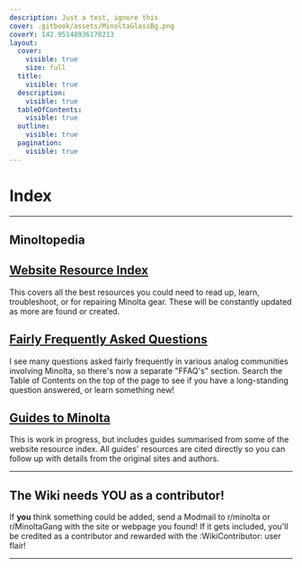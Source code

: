 ```yaml
---
description: Just a test, ignore this
cover: .gitbook/assets/MinoltaGlassBg.png
coverY: 142.95148936170213
layout:
  cover:
    visible: true
    size: full
  title:
    visible: true
  description:
    visible: true
  tableOfContents:
    visible: true
  outline:
    visible: true
  pagination:
    visible: true
---
```


# Index

***

## Minoltopedia

## [Website Resource Index](index/website-resource-index.md)

This covers all the best resources you could need to read up, learn, troubleshoot, or for repairing Minolta gear. These will be constantly updated as more are found or created.

## [Fairly Frequently Asked Questions](index/fairly-frequently-asked-questions.md)

I see many questions asked fairly frequently in various analog communities involving Minolta, so there's now a separate "FFAQ's" section. Search the Table of Contents on the top of the page to see if you have a long-standing question answered, or learn something new!

## [Guides to Minolta](index/guides.md)

This is work in progress, but includes guides summarised from some of the website resource index. All guides' resources are cited directly so you can follow up with details from the original sites and authors.

***

## The Wiki needs YOU as a contributor!

If **you** think something could be added, send a Modmail to r/minolta or r/MinoltaGang with the site or webpage you found! If it gets included, you'll be credited as a contributor and rewarded with the :WikiContributor: user flair!

***
